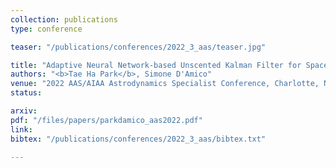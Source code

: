 ```yaml
---
collection: publications
type: conference

teaser: "/publications/conferences/2022_3_aas/teaser.jpg"

title: "Adaptive Neural Network-based Unscented Kalman Filter for Spacecraft Pose Tracking at Rendezvous"
authors: "<b>Tae Ha Park</b>, Simone D'Amico"
venue: "2022 AAS/AIAA Astrodynamics Specialist Conference, Charlotte, North Carolina, August 7-11 (2022)"
status:

arxiv:
pdf: "/files/papers/parkdamico_aas2022.pdf"
link:
bibtex: "/publications/conferences/2022_3_aas/bibtex.txt"

---
```

